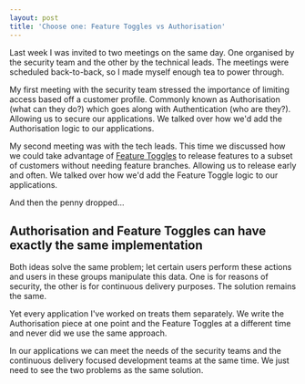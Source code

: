 ```yaml
---
layout: post
title: 'Choose one: Feature Toggles vs Authorisation'
---
```


Last week I was invited to two meetings on the same day. 
One organised by the security team and the other by the technical leads.
The meetings were scheduled back-to-back, so I made myself enough tea to power through.

My first meeting with the security team stressed the importance of limiting access based off a customer profile. 
Commonly known as Authorisation (what can they do?) which goes along with Authentication (who are they?). 
Allowing us to secure our applications.
We talked over how we'd add the Authorisation logic to our applications.

My second meeting was with the tech leads. 
This time we discussed how we could take advantage of [Feature Toggles](http://martinfowler.com/bliki/FeatureToggle.html) to release features to a subset of customers without needing feature branches. 
Allowing us to release early and often. 
We talked over how we'd add the Feature Toggle logic to our applications.

And then the penny dropped&hellip;

## Authorisation and Feature Toggles can have exactly the same implementation

Both ideas solve the same problem; let certain users perform these actions and users in these groups manipulate this data. 
One is for reasons of security, the other is for continuous delivery purposes. 
The solution remains the same.

Yet every application I've worked on treats them separately. 
We write the Authorisation piece at one point and the Feature Toggles at a different time and never did we use the same approach.

In our applications we can meet the needs of the security teams and the continuous delivery focused development teams at the same time.
We just need to see the two problems as the same solution.
